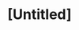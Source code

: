 ---
pid: MP27
title: "[Untitled]"
location_transcription: 
zipcode: '19120'
outside_phl: 
neighborhood: Logan,Olney
age: '50'
age_range: 50-59
instagram: 
image_file_name: MP_27.jpg
proposal_transcription: Flowers. Beautiful flowers and bees. Ladybugs.
topic: Environment
topic_summary: '0'
type: Garden
keywords_other: 
credit: Annie
image_labels: 
twitter: 
facebook: 
permalink: "/monuments/mp27/"
layout: item-page
---